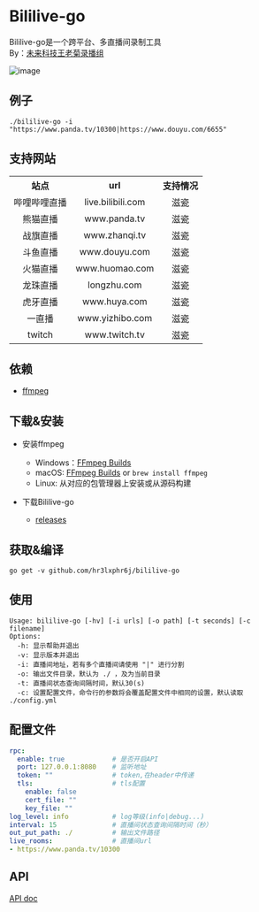 # Bililive-go

Bililive-go是一个跨平台、多直播间录制工具   
By：[未来科技王老菊录播组](https://space.bilibili.com/18578203/)   

![image](https://github.com/hr3lxphr6j/bililive-go/raw/master/screenshot.png)


## 例子
```
./bililive-go -i "https://www.panda.tv/10300|https://www.douyu.com/6655"
```

## 支持网站

<table>
    <tr align="center">
        <th>站点</th>
        <th>url</th>
        <th>支持情况</th>
    </tr>
    <tr align="center">
        <td>哔哩哔哩直播</td>
        <td>live.bilibili.com</td>
        <td>滋瓷</td>
    </tr>
    <tr align="center">
        <td>熊猫直播</td>
        <td>www.panda.tv</td>
        <td>滋瓷</td>
    </tr>
    <tr align="center">
        <td>战旗直播</td>
        <td>www.zhanqi.tv</td>
        <td>滋瓷</td>
    </tr>
    <tr align="center">
        <td>斗鱼直播</td>
        <td>www.douyu.com</td>
        <td>滋瓷</td>
    </tr>
    <tr align="center">
        <td>火猫直播</td>
        <td>www.huomao.com</td>
        <td>滋瓷</td>
    </tr>
    <tr align="center">
        <td>龙珠直播</td>
        <td>longzhu.com</td>
        <td>滋瓷</td>
    </tr>
    <tr align="center">
        <td>虎牙直播</td>
        <td>www.huya.com</td>
        <td>滋瓷</td>
    </tr>
    <tr align="center">
        <td>一直播</td>
        <td>www.yizhibo.com</td>
        <td>滋瓷</td>
    </tr>
    <tr align="center">
        <td>twitch</td>
        <td>www.twitch.tv</td>
        <td>滋瓷</td>
    </tr>
</table>

## 依赖
* [ffmpeg](https://ffmpeg.org/)

## 下载&安装
* 安装ffmpeg
    * Windows：[FFmpeg Builds](https://ffmpeg.zeranoe.com/builds/)
    * macOS: [FFmpeg Builds](https://ffmpeg.zeranoe.com/builds/) or `brew install ffmpeg`
    * Linux: 从对应的包管理器上安装或从源码构建

* 下载Bililive-go 
    * [releases](https://github.com/hr3lxphr6j/bililive-go/releases)

## 获取&编译
`go get -v github.com/hr3lxphr6j/bililive-go`

## 使用
```
Usage: bililive-go [-hv] [-i urls] [-o path] [-t seconds] [-c filename]
Options:
  -h: 显示帮助并退出
  -v: 显示版本并退出
  -i: 直播间地址，若有多个直播间请使用 "|" 进行分割
  -o: 输出文件目录，默认为 ./ ，及为当前目录 
  -t: 直播间状态查询间隔时间，默认30(s)
  -c: 设置配置文件，命令行的参数将会覆盖配置文件中相同的设置，默认读取 ./config.yml
```

## 配置文件
```yaml
rpc: 
  enable: true            # 是否开启API
  port: 127.0.0.1:8080    # 监听地址
  token: ""               # token,在header中传递
  tls:                    # tls配置
    enable: false
    cert_file: ""
    key_file: ""
log_level: info           # log等级(info|debug...)
interval: 15              # 直播间状态查询间隔时间（秒）
out_put_path: ./          # 输出文件路径
live_rooms:               # 直播间url
- https://www.panda.tv/10300
```

## API
[API doc](https://github.com/hr3lxphr6j/bililive-go/raw/rpc-b/API.md)